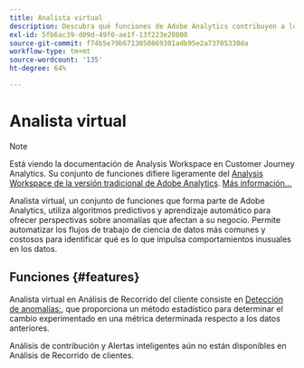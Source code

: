 ```yaml
---
title: Analista virtual
description: Descubra qué funciones de Adobe Analytics contribuyen a los analistas virtuales.
exl-id: 5fb6ac39-d09d-49f0-ae1f-13f223e20800
source-git-commit: f74b5e79b6713050869301adb95e2a73705330da
workflow-type: tm+mt
source-wordcount: '135'
ht-degree: 64%

---
```


# Analista virtual

>[!NOTE]
>
>Está viendo la documentación de Analysis Workspace en Customer Journey Analytics. Su conjunto de funciones difiere ligeramente del [Analysis Workspace de la versión tradicional de Adobe Analytics](https://experienceleague.adobe.com/docs/analytics/analyze/analysis-workspace/home.html). [Más información...](/help/getting-started/cja-aa.md)

Analista virtual, un conjunto de funciones que forma parte de Adobe Analytics, utiliza algoritmos predictivos y aprendizaje automático para ofrecer perspectivas sobre anomalías que afectan a su negocio. Permite automatizar los flujos de trabajo de ciencia de datos más comunes y costosos para identificar qué es lo que impulsa comportamientos inusuales en los datos.

## Funciones {#features}

Analista virtual en Análisis de Recorrido del cliente consiste en [Detección de anomalías:](c-anomaly-detection/anomaly-detection.md), que proporciona un método estadístico para determinar el cambio experimentado en una métrica determinada respecto a los datos anteriores.

Análisis de contribución y Alertas inteligentes aún no están disponibles en Análisis de Recorrido de clientes.
